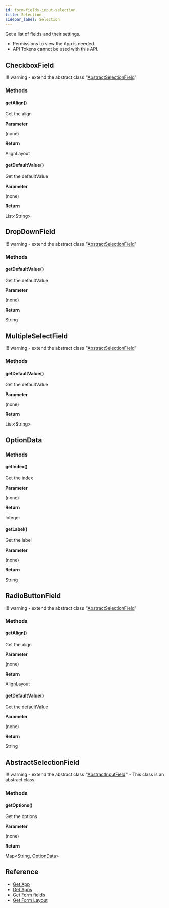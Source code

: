 ```yaml
---
id: form-fields-input-selection
title: Selection
sidebar_label: Selection
---
```


Get a list of fields and their settings.

- Permissions to view the App is needed.
- API Tokens cannot be used with this API.

## CheckboxField

!!! warning
    - extend the abstract class  "[AbstractSelectionField](#abstractselectionfield)"

### Methods

#### getAlign()

Get the align

**Parameter**

(none)

**Return**

AlignLayout

#### getDefaultValue()

Get the defaultValue

**Parameter**

(none)

**Return**

List<String\>

## DropDownField

!!! warning
    - extend the abstract class  "[AbstractSelectionField](#abstractselectionfield)"

### Methods

#### getDefaultValue()

Get the defaultValue

**Parameter**

(none)

**Return**

String

## MultipleSelectField

!!! warning
    - extend the abstract class  "[AbstractSelectionField](#abstractselectionfield)"

### Methods

#### getDefaultValue()

Get the defaultValue

**Parameter**

(none)

**Return**

List<String\>

## OptionData

### Methods

#### getIndex()

Get the index

**Parameter**

(none)

**Return**

Integer

#### getLabel()

Get the label

**Parameter**

(none)

**Return**

String

## RadioButtonField

!!! warning
    - extend the abstract class  "[AbstractSelectionField](#abstractselectionfield)"

### Methods

#### getAlign()

Get the align

**Parameter**

(none)

**Return**

AlignLayout

#### getDefaultValue()

Get the defaultValue

**Parameter**

(none)

**Return**

String

## AbstractSelectionField

!!! warning
    - extend the abstract class "[AbstractInputField](./form-fields-input/#abstractinputfield.md)"
    - This class is an abstract class.

### Methods

#### getOptions()

Get the options

**Parameter**

(none)

**Return**

Map<String, [OptionData](#optiondata)\>

## Reference

- [Get App](https://developer.kintone.io/hc/en-us/articles/212494888)
- [Get Apps](https://developer.kintone.io/hc/en-us/articles/115005336727)
- [Get Form fields](https://developer.kintone.io/hc/en-us/articles/115005509288)
- [Get Form Layout](https://developer.kintone.io/hc/en-us/articles/115005509068)